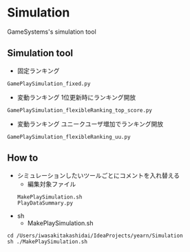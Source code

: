 # Simulation
GameSystems's simulation tool 

## Simulation tool
- 固定ランキング
```
GamePlaySimulation_fixed.py
```
- 変動ランキング 1位更新時にランキング開放
```
GamePlaySimulation_flexibleRanking_top_score.py
```
- 変動ランキング ユニークユーザ増加でランキング開放
```
GamePlaySimulation_flexibleRanking_uu.py
```

## How to
- シミュレーションしたいツールごとにコメントを入れ替える
  - 編集対象ファイル
  ```
  MakePlaySimulation.sh
  PlayDataSummary.py
  ```
- sh
  - MakePlaySimulation.sh
```shell
cd /Users/iwasakitakashidai/IdeaProjects/yearn/Simulation
sh ./MakePlaySimulation.sh
```